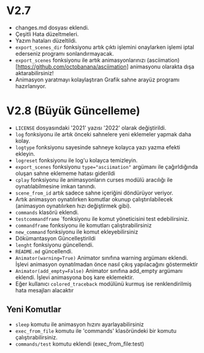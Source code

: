 # V2.7


* changes.md dosyası eklendi.
* Çeşitli Hata düzeltmeleri.
* Yazım hataları düzeltildi.
* `export_scenes_dir` fonksiyonu artık çıktı işlemini onaylarken işlemi iptal ederseniz programı sonlandırmayacak. 
* `export_scenes` fonksiyonu ile artık animasyonlarınızı (asciimation)[https://github.com/octobanana/asciimation] animasyonu olarakta dışa aktarabilirsiniz!
* Animasyon yaratmayı kolaylaştıran Grafik sahne arayüz programı hazırlanıyor.


# V2.8 (Büyük Güncelleme)
* `LICENSE` dosyasındaki '2021' yazısı '2022' olarak değiştirildi.
* `log` fonksiyonu ile artık önceki sahnelere yeni eklemeler yapmak daha kolay.
* `logtype` fonksiyonu sayesinde sahneye kolayca yazı yazma efekti ekleyin.
* `logreset` fonksiyonu ile log'u kolayca temizleyin.
* `export_scenes` fonksiyonu `type="asciimation"` argümanı ile çağırldığında oluşan sahne eklememe hatası giderildi
* `cplay` fonksiyonu ile animasyonların curses modülü aracılığı ile oynatılabilmesine imkan tanındı.
* `scene_from_id` artık sadece sahne içeriğini döndürüyor veriyor.
* Artık animasyon oynatılırken komutlar okunup çalıştırılabilecek (animasyon oynatılırken hızı değiştirmek gibi).
* `commands` klasörü eklendi.
* `testcommandframe` `fonksiyonu ile komut yöneticisini test edebilirsiniz.
*  `commandframe` fonksiyonu ile komutları çalıştırabilirsiniz
* `new_command` fonksiyonu ile komut ekleyebilirsiniz
* Dökümantasyon Güncelleştirildi
* `lenght` fonksiyonu güncellendi.
* `README.md` güncellendi.
* `Animator(warning=True)` Animator sınıfına warning argümanı eklendi. İşlevi animasyon oynatılmadan önce nasıl çıkış yapılacağını göstermektir
* `Animator(add_empty=False)` Animator sınıfına add_empty argümanı eklendi. İşlevi animasyona boş kare eklemektir.
* Eğer kullanıcı `colored_traceback` modülünü kurmuş ise renklendirilmiş hata mesajları alacaktır

## Yeni Komutlar
 - `sleep` komutu ile animasyon hızını ayarlayabilirsiniz
 - `exec_from_file` komutu ile 'commands' klasöründeki bir komutu çalıştırabilirsiniz.
 - `commands/test` komutu eklendi (exec_from_file:test) 
